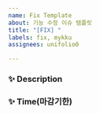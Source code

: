 ```yaml
---
name: Fix Template
about: 기능 수정 이슈 템플릿
title: "[FIX] "
labels: fix, mykku
assignees: unifolio0

---
```


### ✨ Description

### ✨ Time(마감기한)
